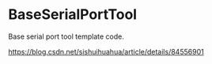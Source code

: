# BaseSerialPortTool
Base serial port tool template code.

https://blog.csdn.net/sishuihuahua/article/details/84556901
